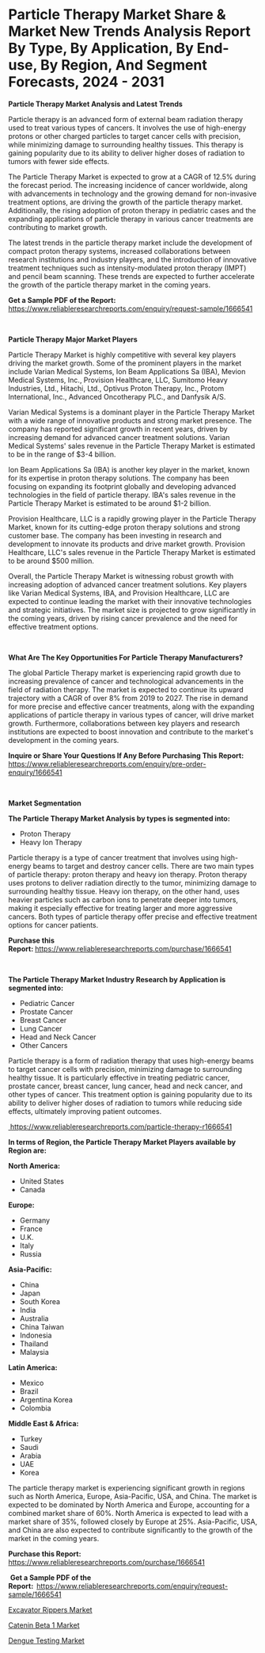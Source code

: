 <p><h1>Particle Therapy Market Share & Market New Trends Analysis Report By Type, By Application, By End-use, By Region, And Segment Forecasts, 2024 - 2031</h1></p><p><strong>Particle Therapy Market Analysis and Latest Trends</strong></p>
<p><p>Particle therapy is an advanced form of external beam radiation therapy used to treat various types of cancers. It involves the use of high-energy protons or other charged particles to target cancer cells with precision, while minimizing damage to surrounding healthy tissues. This therapy is gaining popularity due to its ability to deliver higher doses of radiation to tumors with fewer side effects.</p><p>The Particle Therapy Market is expected to grow at a CAGR of 12.5% during the forecast period. The increasing incidence of cancer worldwide, along with advancements in technology and the growing demand for non-invasive treatment options, are driving the growth of the particle therapy market. Additionally, the rising adoption of proton therapy in pediatric cases and the expanding applications of particle therapy in various cancer treatments are contributing to market growth.</p><p>The latest trends in the particle therapy market include the development of compact proton therapy systems, increased collaborations between research institutions and industry players, and the introduction of innovative treatment techniques such as intensity-modulated proton therapy (IMPT) and pencil beam scanning. These trends are expected to further accelerate the growth of the particle therapy market in the coming years.</p></p>
<p><strong>Get a Sample PDF of the Report:&nbsp;</strong> <a href="https://www.reliableresearchreports.com/enquiry/request-sample/1666541">https://www.reliableresearchreports.com/enquiry/request-sample/1666541</a></p>
<p>&nbsp;</p>
<p><strong>Particle Therapy Major Market Players</strong></p>
<p><p>Particle Therapy Market is highly competitive with several key players driving the market growth. Some of the prominent players in the market include Varian Medical Systems, Ion Beam Applications Sa (IBA), Mevion Medical Systems, Inc., Provision Healthcare, LLC, Sumitomo Heavy Industries, Ltd., Hitachi, Ltd., Optivus Proton Therapy, Inc., Protom International, Inc., Advanced Oncotherapy PLC., and Danfysik A/S.</p><p>Varian Medical Systems is a dominant player in the Particle Therapy Market with a wide range of innovative products and strong market presence. The company has reported significant growth in recent years, driven by increasing demand for advanced cancer treatment solutions. Varian Medical Systems' sales revenue in the Particle Therapy Market is estimated to be in the range of $3-4 billion.</p><p>Ion Beam Applications Sa (IBA) is another key player in the market, known for its expertise in proton therapy solutions. The company has been focusing on expanding its footprint globally and developing advanced technologies in the field of particle therapy. IBA's sales revenue in the Particle Therapy Market is estimated to be around $1-2 billion.</p><p>Provision Healthcare, LLC is a rapidly growing player in the Particle Therapy Market, known for its cutting-edge proton therapy solutions and strong customer base. The company has been investing in research and development to innovate its products and drive market growth. Provision Healthcare, LLC's sales revenue in the Particle Therapy Market is estimated to be around $500 million.</p><p>Overall, the Particle Therapy Market is witnessing robust growth with increasing adoption of advanced cancer treatment solutions. Key players like Varian Medical Systems, IBA, and Provision Healthcare, LLC are expected to continue leading the market with their innovative technologies and strategic initiatives. The market size is projected to grow significantly in the coming years, driven by rising cancer prevalence and the need for effective treatment options.</p></p>
<p>&nbsp;</p>
<p><strong>What Are The Key Opportunities For Particle Therapy Manufacturers?</strong></p>
<p><p>The global Particle Therapy market is experiencing rapid growth due to increasing prevalence of cancer and technological advancements in the field of radiation therapy. The market is expected to continue its upward trajectory with a CAGR of over 8% from 2019 to 2027. The rise in demand for more precise and effective cancer treatments, along with the expanding applications of particle therapy in various types of cancer, will drive market growth. Furthermore, collaborations between key players and research institutions are expected to boost innovation and contribute to the market's development in the coming years.</p></p>
<p><strong>Inquire or Share Your Questions If Any Before Purchasing This Report:</strong> <a href="https://www.reliableresearchreports.com/enquiry/pre-order-enquiry/1666541">https://www.reliableresearchreports.com/enquiry/pre-order-enquiry/1666541</a></p>
<p>&nbsp;</p>
<p><strong>Market Segmentation</strong></p>
<p><strong>The Particle Therapy Market Analysis by types is segmented into:</strong></p>
<p><ul><li>Proton Therapy</li><li>Heavy Ion Therapy</li></ul></p>
<p><p>Particle therapy is a type of cancer treatment that involves using high-energy beams to target and destroy cancer cells. There are two main types of particle therapy: proton therapy and heavy ion therapy. Proton therapy uses protons to deliver radiation directly to the tumor, minimizing damage to surrounding healthy tissue. Heavy ion therapy, on the other hand, uses heavier particles such as carbon ions to penetrate deeper into tumors, making it especially effective for treating larger and more aggressive cancers. Both types of particle therapy offer precise and effective treatment options for cancer patients.</p></p>
<p><strong>Purchase this Report:&nbsp;</strong><a href="https://www.reliableresearchreports.com/purchase/1666541">https://www.reliableresearchreports.com/purchase/1666541</a></p>
<p>&nbsp;</p>
<p><strong>The Particle Therapy Market Industry Research by Application is segmented into:</strong></p>
<p><ul><li>Pediatric Cancer</li><li>Prostate Cancer</li><li>Breast Cancer</li><li>Lung Cancer</li><li>Head and Neck Cancer</li><li>Other Cancers</li></ul></p>
<p><p>Particle therapy is a form of radiation therapy that uses high-energy beams to target cancer cells with precision, minimizing damage to surrounding healthy tissue. It is particularly effective in treating pediatric cancer, prostate cancer, breast cancer, lung cancer, head and neck cancer, and other types of cancer. This treatment option is gaining popularity due to its ability to deliver higher doses of radiation to tumors while reducing side effects, ultimately improving patient outcomes.</p></p>
<p><a href="https://www.reliableresearchreports.com/particle-therapy-r1666541">&nbsp;https://www.reliableresearchreports.com/particle-therapy-r1666541</a></p>
<p><strong>In terms of Region, the Particle Therapy Market Players available by Region are:</strong></p>
<p>
    <p> <strong> North America: </strong>
        <ul>
            <li>United States</li>
            <li>Canada</li>
        </ul>
        </p> 
    <p> <strong> Europe: </strong>
        <ul>
            <li>Germany</li>
            <li>France</li>
            <li>U.K.</li>
            <li>Italy</li>
            <li>Russia</li>
        </ul>
        </p> 
    <p> <strong> Asia-Pacific: </strong>
        <ul>
            <li>China</li>
            <li>Japan</li>
            <li>South Korea</li>
            <li>India</li>
            <li>Australia</li>
            <li>China Taiwan</li>
            <li>Indonesia</li>
            <li>Thailand</li>
            <li>Malaysia</li>
        </ul>
        </p> 
    <p> <strong> Latin America: </strong>
        <ul>
            <li>Mexico</li>
            <li>Brazil</li>
            <li>Argentina Korea</li>
            <li>Colombia</li>
        </ul>
        </p> 
    <p> <strong> Middle East & Africa: </strong>
        <ul>
            <li>Turkey</li>
            <li>Saudi</li>
            <li>Arabia</li>
            <li>UAE</li>
            <li>Korea</li>
        </ul>
    </p>
    </p>
<p><p>The particle therapy market is experiencing significant growth in regions such as North America, Europe, Asia-Pacific, USA, and China. The market is expected to be dominated by North America and Europe, accounting for a combined market share of 60%. North America is expected to lead with a market share of 35%, followed closely by Europe at 25%. Asia-Pacific, USA, and China are also expected to contribute significantly to the growth of the market in the coming years.</p></p>
<p><strong>Purchase this Report: </strong><a href="https://www.reliableresearchreports.com/purchase/1666541">https://www.reliableresearchreports.com/purchase/1666541</a></p>
<p>&nbsp;<strong>Get a Sample PDF of the Report:&nbsp;&nbsp;</strong><a href="https://www.reliableresearchreports.com/enquiry/request-sample/1666541">https://www.reliableresearchreports.com/enquiry/request-sample/1666541</a></p>
<p><strong></strong></p>
<p><p><a href="https://www.linkedin.com/pulse/excavator-rippersnbspmarket-focuses-market-share-size-projected-uorec">Excavator Rippers Market</a></p><p><a href="https://www.linkedin.com/pulse/catenin-beta-1-market-outlook-industry-overview-forecast-2024-vadqf?trackingId=FOzlPOfcQuBEiZT9R3EzJA%3D%3D">Catenin Beta 1 Market</a></p><p><a href="https://www.linkedin.com/pulse/dengue-testing-market-insights-cagr-trends-growth-strategies-j06mf?trackingId=%2BaU5IWaunnrad6PJHmp5Rg%3D%3D">Dengue Testing Market</a></p></p>